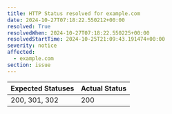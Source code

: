 ```yaml
---
title: HTTP Status resolved for example.com
date: 2024-10-27T07:18:22.550212+00:00
resolved: True
resolvedWhen: 2024-10-27T07:18:22.550225+00:00
resolvedStartTime: 2024-10-25T21:09:43.191474+00:00
severity: notice
affected:
  - example.com
section: issue
---
```


| Expected Statuses | Actual Status  |
|-------------------|----------------|
| 200, 301, 302 | 200 |
